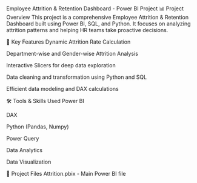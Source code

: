 Employee Attrition & Retention Dashboard - Power BI Project
📊 Project Overview
This project is a comprehensive Employee Attrition & Retention Dashboard built using Power BI, SQL, and Python. It focuses on analyzing attrition patterns and helping HR teams take proactive decisions.

🚀 Key Features
Dynamic Attrition Rate Calculation

Department-wise and Gender-wise Attrition Analysis

Interactive Slicers for deep data exploration

Data cleaning and transformation using Python and SQL

Efficient data modeling and DAX calculations

🛠️ Tools & Skills Used
Power BI

DAX

Python (Pandas, Numpy)

Power Query

Data Analytics

Data Visualization

📁 Project Files
Attrition.pbix - Main Power BI file
